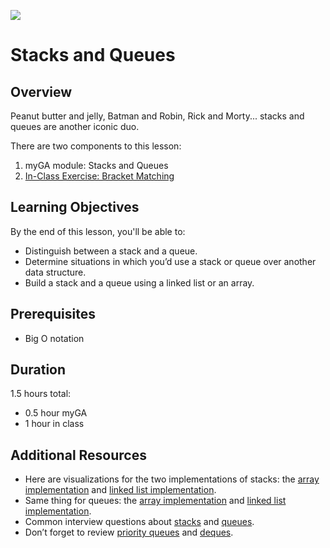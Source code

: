 ![](https://ga-dash.s3.amazonaws.com/production/assets/logo-9f88ae6c9c3871690e33280fcf557f33.png) 

# Stacks and Queues

## Overview
Peanut butter and jelly, Batman and Robin, Rick and Morty... stacks and queues are another iconic duo.

There are two components to this lesson:
1. myGA module: Stacks and Queues
2. [In-Class Exercise: Bracket Matching](https://git.generalassemb.ly/software-engineering-immersive/SEI-Course-Materials/blob/master/6_computer-science-materials/data-structures/stacks-and-queues/exercises/stacksAndQueues.js)


## Learning Objectives
By the end of this lesson, you'll be able to:
- Distinguish between a stack and a queue.
- Determine situations in which you’d use a stack or queue over another data structure.
- Build a stack and a queue using a linked list or an array.

## Prerequisites
* Big O notation

## Duration
1.5 hours total:
* 0.5 hour myGA
* 1 hour in class

## Additional Resources
* Here are visualizations for the two implementations of stacks: the [array implementation](https://www.cs.usfca.edu/~galles/visualization/StackArray.html) and [linked list implementation](https://www.cs.usfca.edu/~galles/visualization/StackLL.html).
* Same thing for queues: the [array implementation](https://www.cs.usfca.edu/~galles/visualization/QueueArray.html) and [linked list implementation](https://www.cs.usfca.edu/~galles/visualization/QueueLL.html).
* Common interview questions about [stacks](https://www.geeksforgeeks.org/stack-data-structure) and [queues](https://www.geeksforgeeks.org/queue-data-structure).
* Don’t forget to review [priority queues](https://www.geeksforgeeks.org/priority-queue-set-1-introduction) and [deques](https://www.geeksforgeeks.org/deque-set-1-introduction-applications).
